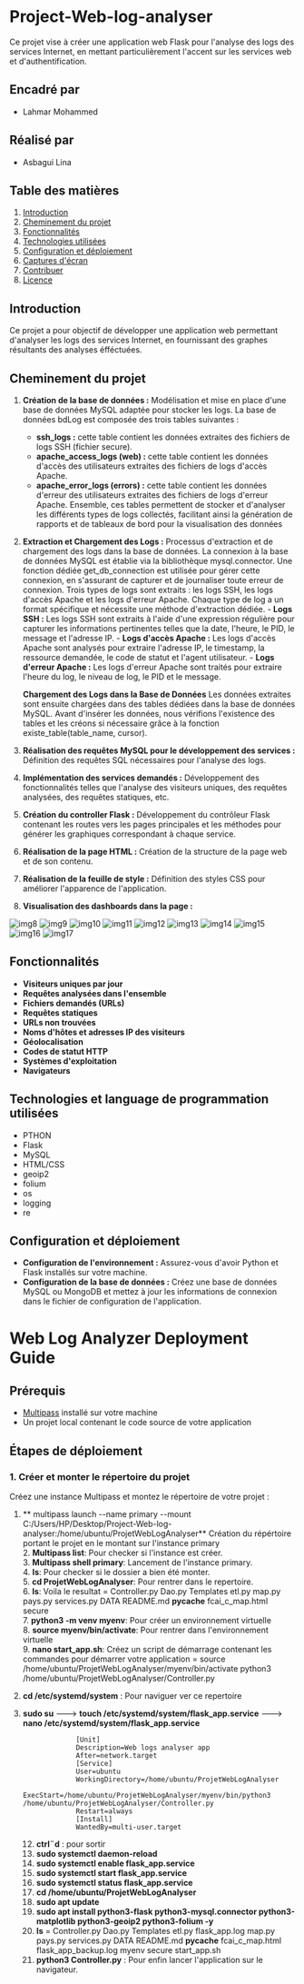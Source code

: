 # Project-Web-log-analyser

Ce projet vise à créer une application web Flask pour l'analyse des logs des services Internet, en mettant particulièrement l'accent sur les services web et d'authentification.

## Encadré par
- Lahmar Mohammed

## Réalisé par
- Asbagui Lina

## Table des matières
1. [Introduction](#introduction)
2. [Cheminement du projet](#cheminement-du-projet)
3. [Fonctionnalités](#fonctionnalités)
4. [Technologies utilisées](#technologies-utilisées)
5. [Configuration et déploiement](#configuration-et-déploiement)
6. [Captures d'écran](#captures-décran)
7. [Contribuer](#contribuer)
8. [Licence](#licence)

## Introduction
Ce projet a pour objectif de développer une application web permettant d'analyser les logs des services Internet, en fournissant des graphes résultants des analyses éfféctuées.

## Cheminement du projet
1. **Création de la base de données :** Modélisation et mise en place d'une base de données MySQL adaptée pour stocker les logs.
   La base de données bdLog est composée des trois tables suivantes :
      - **ssh_logs :** cette table contient les données extraites des fichiers de logs SSH (fichier secure).
      - **apache_access_logs (web) :** cette table contient les données d'accès des utilisateurs extraites des fichiers de logs d'accès Apache.
      - **apache_error_logs (errors) :** cette table contient les données d'erreur des utilisateurs extraites des fichiers de logs d'erreur Apache.
   Ensemble, ces tables permettent de stocker et d'analyser les différents types de logs collectés, facilitant ainsi la génération de rapports et de tableaux de bord pour la visualisation des données

2. **Extraction et Chargement des Logs :** Processus d'extraction et de chargement des logs dans la base de données.
    La connexion à la base de données MySQL est établie via la bibliothèque mysql.connector. Une fonction dédiée get_db_connection est utilisée pour gérer cette connexion, en s'assurant de capturer et de journaliser toute erreur de connexion.
    Trois types de logs sont extraits : les logs SSH, les logs d'accès Apache et les logs d'erreur Apache. Chaque type de log a un format spécifique et nécessite une méthode d'extraction dédiée.
          - **Logs SSH :** Les logs SSH sont extraits à l'aide d'une expression régulière pour capturer les informations pertinentes telles que la date, l'heure, le PID, le message et l'adresse IP.
          - **Logs d'accès Apache :** Les logs d'accès Apache sont analysés pour extraire l'adresse IP, le timestamp, la ressource demandée, le code de statut et l'agent utilisateur.
          - **Logs d'erreur Apache :** Les logs d'erreur Apache sont traités pour extraire l'heure du log, le niveau de log, le PID et le message.
          
    **Chargement des Logs dans la Base de Données**
        Les données extraites sont ensuite chargées dans des tables dédiées dans la base de données MySQL. Avant d'insérer les données, nous vérifions l'existence des tables et les créons si nécessaire grâce à la fonction existe_table(table_name, cursor).

3. **Réalisation des requêtes MySQL pour le développement des services :** Définition des requêtes SQL nécessaires pour l'analyse des logs.
4. **Implémentation des services demandés :** Développement des fonctionnalités telles que l'analyse des visiteurs uniques, des requêtes analysées, des requêtes statiques, etc.
5. **Création du controller Flask :** Développement du contrôleur Flask contenant les routes vers les pages principales et les méthodes pour générer les graphiques correspondant à chaque service.
6. **Réalisation de la page HTML :** Création de la structure de la page web et de son contenu.
7. **Réalisation de la feuille de style :** Définition des styles CSS pour améliorer l'apparence de l'application.
8. **Visualisation des dashboards dans la page :**
     
![img8](https://github.com/linaAs2004/Project-Web-log-analyser/assets/163998352/0114bf98-045e-42cc-866b-d1e77bcfceac)
![img9](https://github.com/linaAs2004/Project-Web-log-analyser/assets/163998352/b22e824d-0ba2-4912-8e20-f28dfcd78c87)
![img10](https://github.com/linaAs2004/Project-Web-log-analyser/assets/163998352/ba66b9b0-bbdd-4029-9720-04f7ed4b0c34)
![img11](https://github.com/linaAs2004/Project-Web-log-analyser/assets/163998352/c8fb38ab-160c-44ab-b46e-9598477d511d)
![img12](https://github.com/linaAs2004/Project-Web-log-analyser/assets/163998352/791321bd-2893-417f-aba9-f8705c05a59e)
![img13](https://github.com/linaAs2004/Project-Web-log-analyser/assets/163998352/7e9b1ca9-0782-4b3d-821b-857383d3584b)
![img14](https://github.com/linaAs2004/Project-Web-log-analyser/assets/163998352/facaa2bf-40b8-4531-b9b1-babf0c45f0af)
![img15](https://github.com/linaAs2004/Project-Web-log-analyser/assets/163998352/81269785-9e6b-4272-bba2-9ca2006aec42)
![img16](https://github.com/linaAs2004/Project-Web-log-analyser/assets/163998352/cb08c245-0cea-4acf-9181-542c38a3cd73)
![img17](https://github.com/linaAs2004/Project-Web-log-analyser/assets/163998352/719635b4-1676-4918-8355-a3a17b878723)

## Fonctionnalités
- **Visiteurs uniques par jour**
- **Requêtes analysées dans l'ensemble**
- **Fichiers demandés (URLs)**
- **Requêtes statiques**
- **URLs non trouvées**
- **Noms d'hôtes et adresses IP des visiteurs**
- **Géolocalisation**
- **Codes de statut HTTP**
- **Systèmes d'exploitation**
- **Navigateurs**

## Technologies et language de programmation utilisées
- PTHON
- Flask
- MySQL 
- HTML/CSS
- geoip2
- folium
- os
- logging
- re

## Configuration et déploiement
- **Configuration de l'environnement :** Assurez-vous d'avoir Python et Flask installés sur votre machine.
- **Configuration de la base de données :** Créez une base de données MySQL ou MongoDB et mettez à jour les informations de connexion dans le fichier de configuration de l'application.
# Web Log Analyzer Deployment Guide
## Prérequis

- [Multipass](https://multipass.run) installé sur votre machine
- Un projet local contenant le code source de votre application

## Étapes de déploiement

### 1. Créer et monter le répertoire du projet

Créez une instance Multipass et montez le répertoire de votre projet :
   1. ** multipass launch --name primary --mount C:/Users/HP/Desktop/Project-Web-log-analyser:/home/ubuntu/ProjetWebLogAnalyser**
Création du répértoire portant le projet en le montant sur l'instance primary  
     2. **Multipass list**: Pour checker si l'instance est créer.  
     3. **Multipass shell primary**: Lancement de l'instance primary.  
     4. **ls**: Pour checker si le dossier a bien été monter.   
     5. **cd ProjetWebLogAnalyser**: Pour rentrer dans le repertoire.  
     6. **ls**: Voila le resultat = Controller.py  Dao.py     Templates    etl.py    map.py  pays.py  services.py  DATA   README.md  __pycache__  fcai_c_map.html  secure  
     7. **python3 -m venv myenv**: Pour créer un environnement virtuelle  
     8. **source myenv/bin/activate**:  Pour rentrer dans l'environnement virtuelle  
     9. **nano start_app.sh**:  Créez un script de démarrage contenant les commandes pour démarrer votre application =
      source /home/ubuntu/ProjetWebLogAnalyser/myenv/bin/activate
      python3 /home/ubuntu/ProjetWebLogAnalyser/Controller.py  
   10. **cd /etc/systemd/system** : Pour naviguer ver ce repertoire  
   11. **sudo su**  ---> **touch /etc/systemd/system/flask_app.service**
                    ---> **nano /etc/systemd/system/flask_app.service**
       
                        [Unit]
                        Description=Web logs analyser app
                        After=network.target
                        [Service]
                        User=ubuntu
                        WorkingDirectory=/home/ubuntu/ProjetWebLogAnalyser
                        ExecStart=/home/ubuntu/ProjetWebLogAnalyser/myenv/bin/python3                                                /home/ubuntu/ProjetWebLogAnalyser/Controller.py
                        Restart=always
                        [Install]
                        WantedBy=multi-user.target
         
       12. **ctrl¨d** : pour sortir  
       13. **sudo systemctl daemon-reload**  
       14. **sudo systemctl enable flask_app.service**  
       15. **sudo systemctl start flask_app.service**  
       16. **sudo systemctl status flask_app.service**  
       17. **cd /home/ubuntu/ProjetWebLogAnalyser**  
       18. **sudo apt update**  
       19. **sudo apt install python3-flask python3-mysql.connector python3-matplotlib python3-geoip2 python3-folium -y**  
       20. **ls** = Controller.py  Dao.py     Templates    etl.py           flask_app.log         map.py  pays.py  services.py DATA  README.md  __pycache__  fcai_c_map.html  flask_app_backup.log  myenv   secure   start_app.sh  
       21. **python3 Controller.py** : Pour enfin lancer l'application sur le navigateur.  
           




